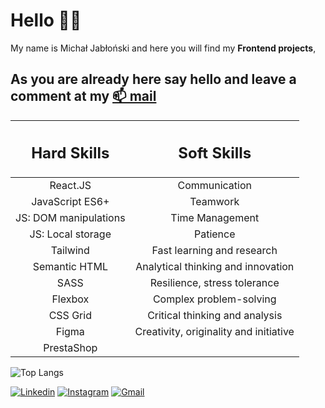 # Hello 🙋‍♂️ 
My name is Michał Jabłoński and here you will find my **Frontend projects**, 
## As you are already here say hello and leave a comment at my [📫 mail](mailto:michal.jablonski097@gmial.com)


| <h2>Hard Skills </h2>                                                      |          <h2>Soft Skills </h2>                                                                   |
|:--------------------------------------------------------------------------:|:------------------------------------------------------------------------------------------------:|
|        React.JS                                                            |              Communication                                                                       |
|    JavaScript ES6+                                                         |                Teamwork                                                                          |
| JS: DOM manipulations                                                      |             Time Management                                                                      |
|   JS: Local storage                                                        |                Patience                                                                          |
|        Tailwind                                                            |       Fast learning and research                                                                 |
|     Semantic HTML                                                          |   Analytical thinking and innovation                                                             |
|          SASS                                                              |      Resilience, stress tolerance                                                                |
|        Flexbox                                                             |         Complex problem-solving                                                                  |
|        CSS Grid                                                            |     Critical thinking and analysis                                                               |
|         Figma                                                              | Creativity, originality and initiative                                                           |
|       PrestaShop                                                           |                                                                                                  |

![Top Langs](https://github-readme-stats.vercel.app/api/top-langs/?username=waveex&langs_count=8&theme=radical)

[![Linkedin](https://img.shields.io/badge/-LinkedIn-blue?style=flat&logo=Linkedin&logoColor=white)](https://www.linkedin.com/in/michjab/) 
[![Instagram](https://img.shields.io/badge/-Instagram-24292e?style=flat&labelColor=333&logo=instagram&logoColor=fff)](https://www.instagram.com/mike.ybl/) 
[![Gmail](https://img.shields.io/badge/-Gmail-c14438?style=flat&logo=Gmail&logoColor=white)](mailto:michal.jablonski097@gmail.com)



